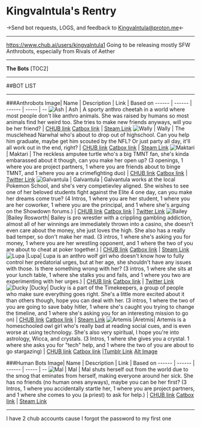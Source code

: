 # Kingvalntula's Rentry
->Send bot requests, LOGS, and feedback to Kingvalntula@proton.me<-
***
https://www.chub.ai/users/kingvalntula1
Going to be releasing mostly SFW Anthrobots, especially from Rivals of Aether
***
**The Bots**
[TOC2]
***
##BOT LIST
***
###Anthrobots
Image| Name | Description | Link | Based on
------ | ------ | ------ | ----- | --
![Ash](https://files.catbox.moe/mnj2vc.png) | Ash | A sporty anthro cheetah in a world where most people don't like anthro animals. She was raised by humans so most animals find her weird too. She tries to make new friends anyways, will you be her friend? | [CHUB link](https://chub.ai/characters/Kingvalntula/Ash) [Catbox link](https://files.catbox.moe/mnj2vc.png) | [Steam Link](https://steamcommunity.com/sharedfiles/filedetails/?id=1869652357)
![Wally](https://files.catbox.moe/48k4tk.png) | Wally | The musclehead Narwhal who's about to drop out of highschool. Can you help him graduate, maybe get him scouted by the NFL? Or just party all day, it'll all work out in the end, right? | [CHUB link](https://chub.ai/characters/kingvalntula1/Wally) [Catbox link](https://files.catbox.moe/48k4tk.png) | [Steam Link](https://steamcommunity.com/sharedfiles/filedetails/?id=2811386719)
![Maktari](https://files.catbox.moe/h1dt50.png) | Maktari | The reckless amputee turtle who's a big TMNT fan, she's kinda embarassed about it though, can you make her open up? (3 openings, 1 where you are project partners, 1 where you are friends about to binge TMNT, and 1 where you are a crimefighting duo) | [CHUB link](https://chub.ai/characters/kingvalntula1/Maktari) [Catbox link](https://files.catbox.moe/h1dt50.png) | [Twitter Link](https://twitter.com/azul_yellow/status/1571280174095781890?lang=da)
![Galvantula](https://files.catbox.moe/mvulo2.png) | Galvantula | Galvantula works at the local Pokemon School, and she's very competievley aligned. She wishes to see one of her beloved students fight against the Elite 4 one day, can you make her dreams come true? (4 Intros, 1 where you are her student, 1 where you are her coworker, 1 where you are the principal, and 1 where she's arguing on the Showdown forums.) | [CHUB link](https://chub.ai/characters/kingvalntula1/Galvantula) [Catbox link](https://files.catbox.moe/mvulo2.png) | [Twitter Link](https://twitter.com/PC_Doodle/status/1191457330036129792)
![Bailey](https://files.catbox.moe/m6xi16.png) |Bailey Rosworth| Bailey is pro wrestler with a crippling gambling addiction, almost all of her winnings are immediately thrown into a casino, she doesn't even care about the money, she just loves the high. She also has a really bad temper, so don't make her mad. (3 intros, 1 where she's asking you for money, 1 where you are her wrestling opponent, and 1 where the two of you are about to cheat at poker together.) | [CHUB link](https://chub.ai/characters/kingvalntula1/d11ba964-7973-40f6-a1c5-43fafe90eddc/main) [Catbox link](https://files.catbox.moe/m6xi16.png) | [Steam Link](https://steamcommunity.com/sharedfiles/filedetails/?id=2729650316)
![Lupa](https://files.catbox.moe/ni1mv5.png) |Lupa| Lupa is an anthro wolf girl who doesn't know how to fully control her predatorial urges, but at her age, she shouldn't have any issues with those. Is there something wrong with her? (3 intros, 1 where she sits at your lunch table, 1 where she stalks you and fails, and 1 where you two are experimenting with her urges.) | [CHUB link](https://www.chub.ai/characters/kingvalntula1/f6061227-6314-4130-ad54-579ff8e14016/main) [Catbox link](https://files.catbox.moe/ni1mv5.png) | [Twitter Link](https://twitter.com/xngfng95/status/1676611086378848258)
![Ducky](https://files.catbox.moe/tdrhj9.png) |Ducky| Ducky is a part of the Timekeepers, a group of people who make sure everything goes right. She's a little more excited about it than others though, hope you can deal with her. (3 intros, 1 where the two of you are going to save baby hitler, 1 where she's caught you trying to change the timeline, and 1 where she's asking you for an interesting mission to go on) | [CHUB link](https://www.chub.ai/characters/kingvalntula1/483ab4c7-0c5d-4519-a60e-53e9dd61047e/main) [Catbox link](https://files.catbox.moe/tdrhj9.png) | [Steam Link](https://steamcommunity.com/sharedfiles/filedetails/?id=2652644223)
![Artemis](https://files.catbox.moe/eohktg.png) |Aretmis| Artemis is a homeschooled owl girl who's really bad at reading social cues, and is even worse at using technology. She's also very spiritual, I hope you're into astrology, Wicca, and crystals. (3 Intros, 1 where she gives you a crystal. 1 where she asks you for "tech" help, and 1 where the two of you are about to go stargazing) | [CHUB link](https://www.chub.ai/characters/kingvalntula1/artemis-160250e5/main) [Catbox link](https://files.catbox.moe/eohktg.png) |[Tumblr Link](https://kabukiaku.tumblr.com/image/710719168804274176) [Alt Image](https://64.media.tumblr.com/1c082c8659df663b7582b8aeb3df9e02/b5d23a573722e22f-f8/s1280x1920/a04349d0dbb7284071b6fd90bd4ef7d302648df0.png)

###Human Bots
Image| Name | Description | Link | Based on
------ | ------ | ------ | ----- | --
![Mal](https://files.catbox.moe/7bvfvv.png) | Mal | Mal shuts herself out from the world due to the smog that eminates from herself, making everyone around her sick. She has no friends (no human ones anyways), maybe you can be her first? (3 Intros, 1 where you accidentally startle her, 1 where you are project partners, and 1 where she comes to you (a priest) to ask for help.) | [CHUB link](https://chub.ai/characters/kingvalntula1/Mal) [Catbox link](https://files.catbox.moe/7bvfvv.png) | [Steam Link](https://steamcommunity.com/sharedfiles/filedetails/?id=2605377553)

***
I have 2 chub accounts cause I forgot the password to my first one